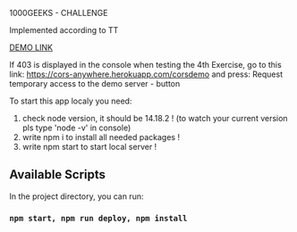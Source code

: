 1000GEEKS - CHALLENGE

Implemented according to TT

[DEMO LINK](https://sh1gatsu.github.io/1000GEEKS/) 

If 403 is displayed in the console when testing the 4th Exercise, 
go to this link: https://cors-anywhere.herokuapp.com/corsdemo 
and press: Request temporary access to the demo server - button

To start this app localy you need: 
1) check node version, it should be 14.18.2 !
(to watch your current version pls type 'node -v' in console)
2) write npm i to install all needed packages !
3) write npm start to start local server !

## Available Scripts

In the project directory, you can run:


### `npm start, npm run deploy, npm install`